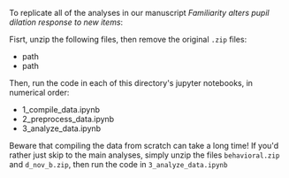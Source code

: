 To replicate all of the analyses in our manuscript <i>Familiarity alters pupil dilation response to new items</i>:

Fisrt, unzip the following files, then remove the original `.zip` files:
+ path
+ path

Then, run the code in each of this directory's jupyter notebooks, in numerical order:

+ 1_compile_data.ipynb
+ 2_preprocess_data.ipynb
+ 3_analyze_data.ipynb

Beware that compiling the data from scratch can take a long time! If you'd rather just skip to the main analyses, simply unzip the files `behavioral.zip` and `d_nov_b.zip`, then run the code in `3_analyze_data.ipynb`
